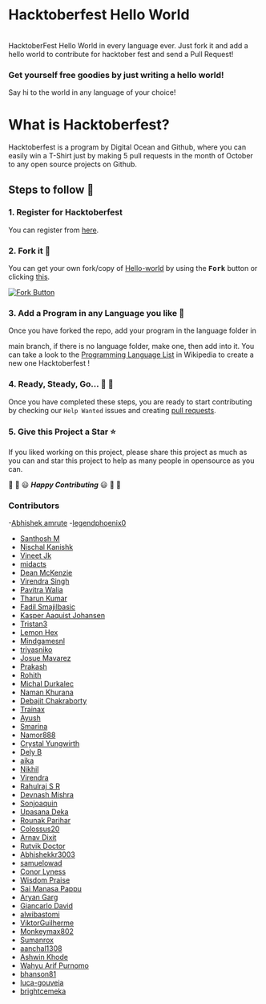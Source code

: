 # Hacktoberfest Hello World

<br/>
HacktoberFest Hello World in every language ever.
Just fork it and add a hello world to contribute for hacktober fest and send a Pull Request!

### Get yourself free goodies by just writing a hello world!
Say hi to the world in any language of your choice!


# What is Hacktoberfest?
Hacktoberfest is a program by Digital Ocean and Github, where you can easily win a T-Shirt just by making 5 pull requests in the month of October to any open source projects on Github.

## Steps to follow :scroll:

### 1. Register for Hacktoberfest
You can register from [here](https://hacktoberfest.digitalocean.com).

### 2. Fork it :fork_and_knife:

You can get your own fork/copy of [Hello-world](https://github.com/piyush97/Hacktoberfest) by using the <kbd><b>Fork</b></kbd></a> button or clicking [this](https://github.com/piyush97/Hacktoberfest/).

 [![Fork Button](https://help.github.com/assets/images/help/repository/fork_button.jpg)](https://github.com/piyush97/Hacktoberfest)

### 3. Add a Program in any Language you like :rabbit2:

Once you have forked the repo, add your program in the language folder in

main branch, if there is no language folder, make one, then add into it.
You can take a look to the [Programming Language List](https://en.wikipedia.org/wiki/List_of_programming_languages) in Wikipedia to create a new one Hacktoberfest !

### 4. Ready, Steady, Go... :turtle: :rabbit2:

Once you have completed these steps, you are ready to start contributing
by checking our `Help Wanted` issues and creating [pull requests](https://github.com/piyush97/Hacktoberfest/pulls).

### 5. Give this Project a Star :star:

If you liked working on this project, please share this project as much
as you can and star this project to help as many people in opensource as you can.


:tada: :confetti_ball: :smiley: _**Happy Contributing**_ :smiley: :confetti_ball: :tada:

### Contributors
-[Abhishek amrute](https://github.com/ABHISHEK-AMRUTE)
-[legendphoenix0](https://github.com/legendphoenix0)
- [Santhosh M](https://github.com/santhosh15lm)
- [Nischal Kanishk](https://github.com/NischalKanishk)
- [Vineet Jk](https://github.com/vineetjk)
- [midacts](https://github.com/midacts)
- [Dean McKenzie](https://github.com/tuxhedoh)
- [Virendra Singh](https://github.com/virendrasinghrp)
- [Pavitra Walia](https://github.com/pavitrawalia)
- [Tharun Kumar](https://github.com/tharun634)
- [Fadil Smajilbasic](https://github.com/FadilSmajilbasic)
- [Kasper Aaquist Johansen](https://github.com/kaaquist)
- [Tristan3](https://github.com/Tristan3)
- [Lemon Hex](https://github.com/LemonHex)
- [Mindgamesnl](https://github.com/Mindgamesnl)
- [triyasniko](https://github.com/triyasniko)
- [Josue Mavarez](https://github.com/jMavarez)
- [Prakash](https://github.com/Prakash3008)
- [Rohith](https://github.com/RohithS001)
- [Michal Durkalec](https://github.com/mehowthe)
- [Naman Khurana](https://github.com/NamanKhurana)
- [Debajit Chakraborty](https://github.com/debajit15kgp)
- [Trainax](https://github.com/Trainax)
- [Ayush](https://github.com/ayush1612)
- [Smarina](https://github.com/Smarina)
- [Namor888](https://github.com/Namor888)
- [Crystal Yungwirth](https://github.com/crystal-dawn)
- [Dely B](https://github.com/delyB)
- [aika](https://github.com/redpfire)
- [Nikhil](https://github.com/NikhilAgrawal3012)
- [Virendra](https://github.com/veer11997)
- [Rahulraj S R](https://github.com/Rahulrajsr2714)
- [Devnash Mishra](https://github.com/CircleJerkHug)
- [Sonjoaquin](https://github.com/sonjoaquin)
- [Upasana Deka](https://github.com/upasanadeka)
- [Rounak Parihar](https://github.com/Rounak14)
- [Colossus20](https://github.com/Colossus20)
- [Arnav Dixit](https://github.com/arnav127)
- [Rutvik Doctor](https://github.com/doctor-rutvik14)
- [Abhishekkr3003](https://github.com/Abhishekkr3003)
- [samuelowad](https://github.com/samuelowad)
- [Conor Lyness](https://github.com/conorlyness)
- [Wisdom Praise](https://github.com/wizzywit)
- [Sai Manasa Pappu](https://github.com/SaiManasaPappu)
- [Aryan Garg](https://github.com/aaryangarg8)
- [Giancarlo David](https://github.com/giancarlo-david)
- [alwibastomi](https://github.com/alwibastomi)
- [ViktorGuilherme](https://github.com/ViktorGuilherme)
- [Monkeymax802](https://github.com/Monkeymax802)
- [Sumanrox](https://github.com/Sumanrox)
- [aanchal1308](https://github.com/aanchal1308)
- [Ashwin Khode](https://github.com/ashwinkhode)
- [Wahyu Arif Purnomo](https://github.com/warifp)
- [bhanson81](https://github.com/bhanson81)
- [luca-gouveia](https://github.com/luca-gouveia)
- [brightcemeka](https://github.com/brightcemeka)


